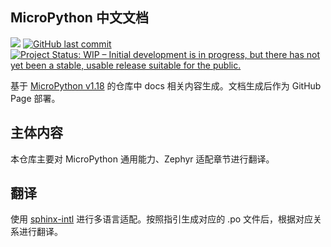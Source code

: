 MicroPython 中文文档
--------

[![](https://img.shields.io/badge/MicroPython-v1.18-2980b9?style=for-the-badge&logo=micropython&logoColor=2980b9)](https://micropython.org/)
[![GitHub last commit](https://img.shields.io/github/last-commit/google/skia.svg?style=flat)]()
[![Project Status: WIP – Initial development is in progress, but there has not yet been a stable, usable release suitable for the public.](https://www.repostatus.org/badges/latest/wip.svg)](https://www.repostatus.org/#wip)

基于 [MicroPython v1.18](https://github.com/micropython/micropython/tree/v1.18) 的仓库中 docs 相关内容生成。文档生成后作为 GitHub Page 部署。 

主体内容
--------

本仓库主要对 MicroPython 通用能力、Zephyr 适配章节进行翻译。

翻译
--------

使用 [sphinx-intl](https://github.com/sphinx-doc/sphinx-intl) 进行多语言适配。按照指引生成对应的 .po 文件后，根据对应关系进行翻译。


